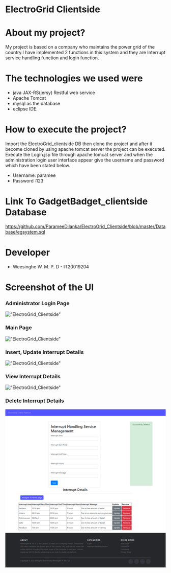 # ElectroGrid Clientside 

# About my project?
My project is based on a company who maintains the power grid of the country.I have implemented 2 functions in this system and they are Interrupt service handling function and login function.

#  The technologies we used were
-  java JAX-RS(jersy) Restful web service  
-  Apache  Tomcat  
-  mysql as the database 
-  eclipse IDE.


# How to execute the project?
Import the ElectroGrid_clientside DB then clone the project and after it become cloned by using apache tomcat server the project can be executed. Execute the Login.jsp file through apache tomcat server and when the administration login user interface appear give the username and password which have been stated below.

-  Username: paramee
-  Password :123

#  Link  To GadgetBadget_clientside Database
https://github.com/ParameeDilanka/ElectroGrid_Clientside/blob/master/Database/egsystem.sql


#  Developer

-  Weesinghe W. M. P. D         - IT20019204


# Screenshot of the UI

<h3>Administrator Login Page</h3>

!["ElectroGrid_Clientside"](https://res.cloudinary.com/dyelytpla/image/upload/v1652511260/My%20apps/Login_page_virutu.png "ElectroGrid_Clientside")

<h3>Main Page</h3>

!["ElectroGrid_Clientside"](https://res.cloudinary.com/dyelytpla/image/upload/v1652511286/My%20apps/Main_Page_zemdc9.png "ElectroGrid_Clientside")

<h3>Insert, Update Interrupt Details</h3>

!["ElectroGrid_Clientside"]( "ElectroGrid_Clientside")

<h3>View Interrupt Details</h3>

!["ElectroGrid_Clientside"]( "ElectroGrid_Clientside")

<h3>Delete Interrupt Details</h3>

!["ElectroGrid_Clientside"](https://github.com/ParameeDilanka/ElectroGrid_Clientside/blob/master/UI/Delete%20Interrupt%20Details.png "ElectroGrid_Clientside")
